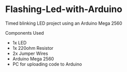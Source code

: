 # Flashing-Led-with-Arduino
Timed blinking LED project using an Arduino Mega 2560

Components Used
- 1x LED
- 1x 220ohm Resistor
- 2x Jumper Wires
- Arduino Mega 2560
- PC for uploading code to Arduino
